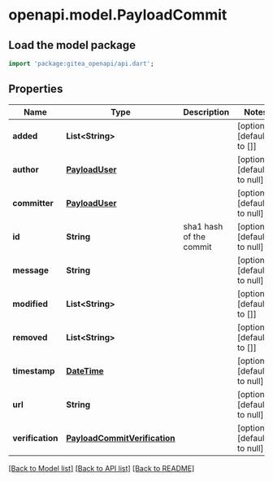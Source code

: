 # openapi.model.PayloadCommit

## Load the model package
```dart
import 'package:gitea_openapi/api.dart';
```

## Properties
Name | Type | Description | Notes
------------ | ------------- | ------------- | -------------
**added** | **List&lt;String&gt;** |  | [optional] [default to []]
**author** | [**PayloadUser**](PayloadUser.md) |  | [optional] [default to null]
**committer** | [**PayloadUser**](PayloadUser.md) |  | [optional] [default to null]
**id** | **String** | sha1 hash of the commit | [optional] [default to null]
**message** | **String** |  | [optional] [default to null]
**modified** | **List&lt;String&gt;** |  | [optional] [default to []]
**removed** | **List&lt;String&gt;** |  | [optional] [default to []]
**timestamp** | [**DateTime**](DateTime.md) |  | [optional] [default to null]
**url** | **String** |  | [optional] [default to null]
**verification** | [**PayloadCommitVerification**](PayloadCommitVerification.md) |  | [optional] [default to null]

[[Back to Model list]](../README.md#documentation-for-models) [[Back to API list]](../README.md#documentation-for-api-endpoints) [[Back to README]](../README.md)


